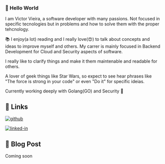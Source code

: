 ### 👋 Hello World 

I am Victor Vieira, a software developer with many passions. Not focused in specific tecnologies but in problems and how to solve them with the proper tehcnology. 

:books: I enjoy(a lot) reading and I really love(:heart_eyes:) to talk about concepts and ideas to improve myself and others. My carrer is mainly focused in Backend Development for Cloud and Security aspects of software. 

I really like to clarify things and make it them maintenable and readable for others.

A lover of geek things like Star Wars, so expect to see hear phrases like "The force is strong in your code" or even "Do it" for specific ideias.

Currently working deeply with Golang(GO) and Security :closed_lock_with_key:


## :link: Links 

[![github](https://img.shields.io/badge/GitHub-000000?style=for-the-badge&logo=GitHub&logoColor=white)](https://github.com/Victorblsilveira)

[![linked-in](https://img.shields.io/badge/Linked_In-0077B5?style=for-the-badge&logo=LinkedIn&logoColor=white)](https://www.linkedin.com/in/victorvbls/)

## :book: Blog Post

Coming soon
<!--
**Victorblsilveira/Victorblsilveira** is a ✨ _special_ ✨ repository because its `README.md` (this file) appears on your GitHub profile.

Here are some ideas to get you started:

- 🔭 I’m currently working on ...
- 🌱 I’m currently learning ...
- 👯 I’m looking to collaborate on ...
- 🤔 I’m looking for help with ...
- 💬 Ask me about ...
- 📫 How to reach me: ...
- 😄 Pronouns: ...
- ⚡ Fun fact: ...
-->
